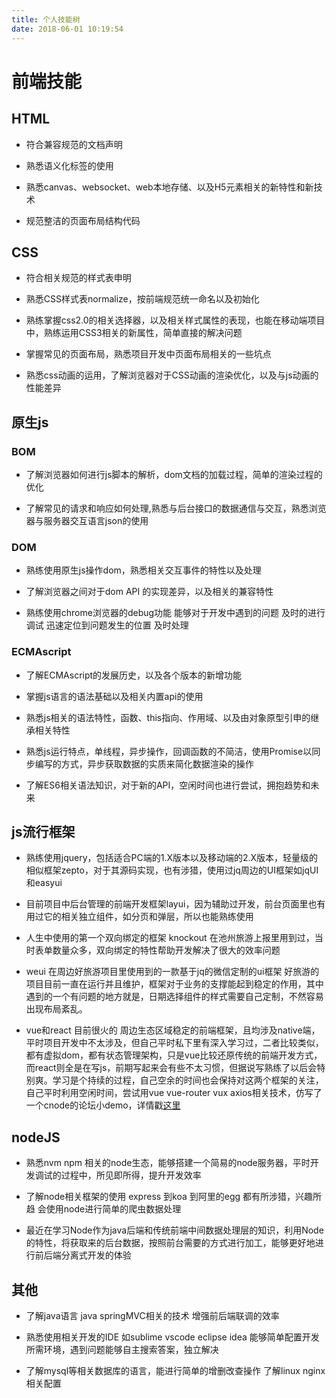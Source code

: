 ```yaml
---
title: 个人技能树
date: 2018-06-01 10:19:54
---
```


# 前端技能

## HTML
* 符合兼容规范的文档声明

* 熟悉语义化标签的使用
* 熟悉canvas、websocket、web本地存储、以及H5元素相关的新特性和新技术
* 规范整洁的页面布局结构代码


## CSS
* 符合相关规范的样式表申明
* 熟悉CSS样式表normalize，按前端规范统一命名以及初始化

* 熟练掌握css2.0的相关选择器，以及相关样式属性的表现，也能在移动端项目中，熟练运用CSS3相关的新属性，简单直接的解决问题
* 掌握常见的页面布局，熟悉项目开发中页面布局相关的一些坑点
* 熟悉css动画的运用，了解浏览器对于CSS动画的渲染优化，以及与js动画的性能差异


## 原生js

### BOM

* 了解浏览器如何进行js脚本的解析，dom文档的加载过程，简单的渲染过程的优化

* 了解常见的请求和响应如何处理,熟悉与后台接口的数据通信与交互，熟悉浏览器与服务器交互语言json的使用

### DOM

* 熟练使用原生js操作dom，熟悉相关交互事件的特性以及处理

* 了解浏览器之间对于dom API 的实现差异，以及相关的兼容特性
* 熟练使用chrome浏览器的debug功能 能够对于开发中遇到的问题 及时的进行调试 迅速定位到问题发生的位置  及时处理

### ECMAscript

* 了解ECMAscript的发展历史，以及各个版本的新增功能

* 掌握js语言的语法基础以及相关内置api的使用
* 熟悉js相关的语法特性，函数、this指向、作用域、以及由对象原型引申的继承相关特性
* 熟悉js运行特点，单线程，异步操作，回调函数的不简洁，使用Promise以同步编写的方式，异步获取数据的实质来简化数据渲染的操作
* 了解ES6相关语法知识，对于新的API，空闲时间也进行尝试，拥抱趋势和未来


## js流行框架

* 熟练使用jquery，包括适合PC端的1.X版本以及移动端的2.X版本，轻量级的相似框架zepto，对于其源码实现，也有涉猎，使用过jq周边的UI框架如jqUI和easyui

* 目前项目中后台管理的前端开发框架layui，因为辅助过开发，前台页面里也有用过它的相关独立组件，如分页和弹层，所以也能熟练使用
* 人生中使用的第一个双向绑定的框架 knockout 在池州旅游上报里用到过，当时表单数量众多，双向绑定的特性帮助开发解决了很大的效率问题
* weui 在周边好旅游项目里使用到的一款基于jq的微信定制的ui框架 好旅游的项目目前一直在运行并且维护，框架对于业务的支撑能起到稳定的作用，其中遇到的一个有问题的地方就是，日期选择组件的样式需要自己定制，不然容易出现布局紊乱。
* vue和react 目前很火的 周边生态区域稳定的前端框架，且均涉及native端，平时项目开发中不太涉及，但自己平时私下里有深入学习过，二者比较类似，都有虚拟dom，都有状态管理架构，只是vue比较还原传统的前端开发方式，而react则全是在写js，前期写起来会有些不太习惯，但据说写熟练了以后会特别爽。学习是个持续的过程，自己空余的时间也会保持对这两个框架的关注，自己平时利用空闲时间，尝试用vue vue-router vux axios相关技术，仿写了一个cnode的论坛小demo，详情戳[这里](https://github.com/bettermu/CNode-vue-project)


## nodeJS
* 熟悉nvm npm 相关的node生态，能够搭建一个简易的node服务器，平时开发调试的过程中，所见即所得，提升开发效率

* 了解node相关框架的使用 express 到koa 到阿里的egg 都有所涉猎，兴趣所趋 会使用node进行简单的爬虫数据处理
* 最近在学习Node作为java后端和传统前端中间数据处理层的知识，利用Node的特性，将获取来的后台数据，按照前台需要的方式进行加工，能够更好地进行前后端分离式开发的体验


## 其他
* 了解java语言 java springMVC相关的技术 增强前后端联调的效率

* 熟悉使用相关开发的IDE 如sublime vscode eclipse idea 能够简单配置开发所需环境，遇到问题能够自主搜索答案，独立解决
* 了解mysql等相关数据库的语言，能进行简单的增删改查操作 了解linux nginx相关配置

